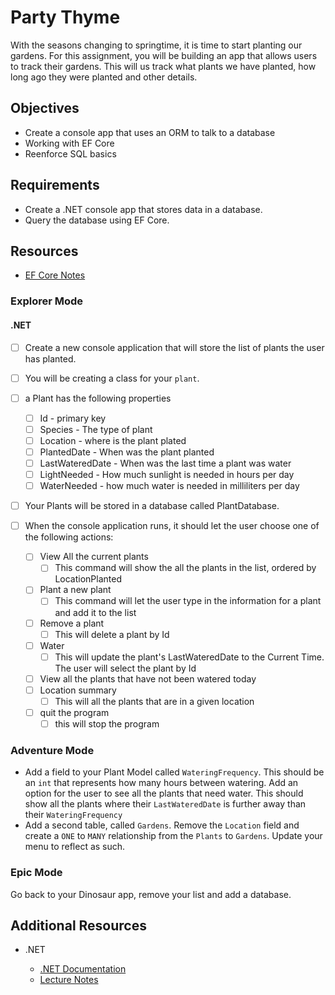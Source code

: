 # Party Thyme

With the seasons changing to springtime, it is time to start planting our gardens. For this assignment, you will be building an app that allows users to track their gardens. This will us track what plants we have planted, how long ago they were planted and other details.

## Objectives

- Create a console app that uses an ORM to talk to a database
- Working with EF Core
- Reenforce SQL basics

## Requirements

- Create a .NET console app that stores data in a database.
- Query the database using EF Core.

## Resources

- [EF Core Notes](https://suncoast.io/handbook/curriculum/back-end/full-stack-i/lecture/dotnet/04-entity-framework/)

### Explorer Mode

#### .NET

- [ ] Create a new console application that will store the list of plants the user has planted.
- [ ] You will be creating a class for your `plant`.
- [ ] a Plant has the following properties

  - [ ] Id - primary key
  - [ ] Species - The type of plant
  - [ ] Location - where is the plant plated
  - [ ] PlantedDate - When was the plant planted
  - [ ] LastWateredDate - When was the last time a plant was water
  - [ ] LightNeeded - How much sunlight is needed in hours per day
  - [ ] WaterNeeded - how much water is needed in milliliters per day

- [ ] Your Plants will be stored in a database called PlantDatabase.
- [ ] When the console application runs, it should let the user choose one of the following actions:
  - [ ] View All the current plants
    - [ ] This command will show the all the plants in the list, ordered by LocationPlanted
  - [ ] Plant a new plant
    - [ ] This command will let the user type in the information for a plant and add it to the list
  - [ ] Remove a plant
    - [ ] This will delete a plant by Id
  - [ ] Water
    - [ ] This will update the plant's LastWateredDate to the Current Time. The user will select the plant by Id
  - [ ] View all the plants that have not been watered today
  - [ ] Location summary
    - [ ] This will all the plants that are in a given location
  - [ ] quit the program
    - [ ] this will stop the program

### Adventure Mode

- Add a field to your Plant Model called `WateringFrequency`. This should be an `int` that represents how many hours between watering. Add an option for the user to see all the plants that need water. This should show all the plants where their `LastWateredDate` is further away than their `WateringFrequency`
- Add a second table, called `Gardens`. Remove the `Location` field and create a `ONE` to `MANY` relationship from the `Plants` to `Gardens`. Update your menu to reflect as such.

### Epic Mode

Go back to your Dinosaur app, remove your list and add a database.

## Additional Resources

- .NET

  - [.NET Documentation](https://docs.microsoft.com/en-us/dotnet/)
  - [Lecture Notes](https://suncoast.io/handbook/curriculum/back-end/full-stack-i/lecture/dotnet)
